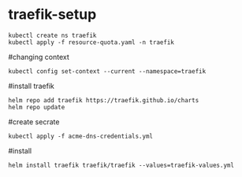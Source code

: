 # traefik-setup
```
kubectl create ns traefik
kubectl apply -f resource-quota.yaml -n traefik
```

#changing context
```
kubectl config set-context --current --namespace=traefik
```
#install traefik 
```
helm repo add traefik https://traefik.github.io/charts
helm repo update
```
#create secrate 
```
kubectl apply -f acme-dns-credentials.yml
```
#install
```
helm install traefik traefik/traefik --values=traefik-values.yml
```